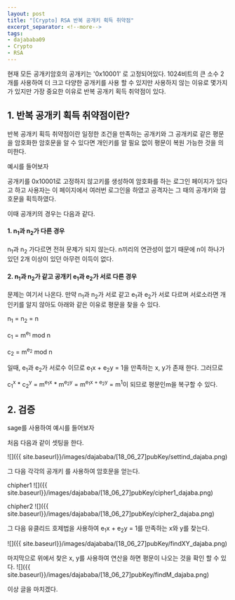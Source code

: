 ```yaml
---
layout: post
title: "[Crypto] RSA 반복 공개키 획득 취약점"
excerpt_separator: <!--more-->
tags:
- dajababa09
- Crypto
- RSA
---
```


현재 모든 공개키암호의 공개키는 '0x10001' 로 고정되어있다.
1024비트의 큰 소수 2개를 사용하여 더 크고 다양한 공개키를 사용 할 수 있지만 사용하지 않는 이유로 몇가지가 있지만 가장 중요한 이유로 반복 공개키 획득 취약점이 있다.

<!--more-->
## 1. 반복 공개키 획득 취약점이란?
반복 공개키 획득 취약점이란 일정한 조건을 만족하는 공개키와 그 공개키로 같은 평문을 암호화한 암호문을 알 수 있다면 개인키를 알 필요 없이 평문이 복원 가능한 것을 의미한다.

예시를 들어보자

공개키를 0x10001로 고정하지 않고키를 생성하여  암호화를 하는 로그인 페이지가 있다고 하고 사용자는 이 페이지에서 여러번 로그인을 하였고 공격자는 그 때의 공개키와 암호문을 획득하였다.

이때 공개키의 경우는 다음과 같다.

#### 1. n<sub>1</sub>과 n<sub>2</sub>가 다른 경우
n<sub>1</sub>과 n<sub>2</sub> 가다르면 전혀 문제가 되지 않는다. n끼리의 연관성이 없기 때문에 n이 하나가 있던 2개 이상이 있던 아무런 이득이 없다.

#### 2. n<sub>1</sub>과 n<sub>2</sub>가 같고 공개키 e<sub>1</sub>과 e<sub>2</sub>가 서로 다른 경우
문제는 여기서 나온다. 만약 n<sub>1</sub>과 n<sub>2</sub>가 서로 같고 e<sub>1</sub>과 e<sub>2</sub>가 서로 다르며 서로소라면 개인키를 알지 않아도 아래와 같은 이유로  평문을 찾을 수 있다.
 
n<sub>1</sub> = n<sub>2</sub> = n  

c<sub>1</sub> = m<sup>e<sub>1</sub></sup> mod n  

c<sub>2</sub> = m<sup>e<sub>2</sub></sup> mod n  

일때, 
e<sub>1</sub>과 e<sub>2</sub>가 서로수 이므로 e<sub>1</sub>x + e<sub>2</sub>y = 1을 만족하는 x, y가 존재 한다.
그러므로

c<sub>1</sub><sup>x</sup> * c<sub>2</sub><sup>y</sup> = m<sup>e<sub>1</sub>x</sup> * m<sup>e<sub>2</sub>y</sup> = m<sup>e<sub>1</sub>x + e<sub>2</sub>y</sup> = m<sup>1</sup>이 되므로 평문인m을 복구할 수 있다.


## 2. 검증
sage를 사용하여 예시를 들어보자

처음 다음과 같이 셋팅을 한다.

![]({{ site.baseurl}}/images/dajababa/[18_06_27]pubKey/settind_dajaba.png)

그 다음 각각의 공개키 를 사용하여 암호문을 얻는다.

chipher1
![]({{ site.baseurl}}/images/dajababa/[18_06_27]pubKey/cipher1_dajaba.png)

chipher2
![]({{ site.baseurl}}/images/dajababa/[18_06_27]pubKey/cipher2_dajaba.png)

그 다음 유클리드 호제법을 사용하여 e<sub>1</sub>x + e<sub>2</sub>y = 1를 만족하는 x와 y를 찾는다.

![]({{ site.baseurl}}/images/dajababa/[18_06_27]pubKey/findXY_dajaba.png)

마지막으로 위에서 찾은 x, y를 사용하여 연산을 하면 평문이 나오는 것을 확인 할 수 있다.
![]({{ site.baseurl}}/images/dajababa/[18_06_27]pubKey/findM_dajaba.png)

이상 글을 마치겠다.

